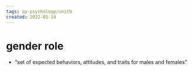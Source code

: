 ```yaml
---
tags: ap-psychology/unit9 
created: 2022-01-14
---
```


# gender role

- "set of expected behaviors, attitudes, and traits for males and females"

<!---->